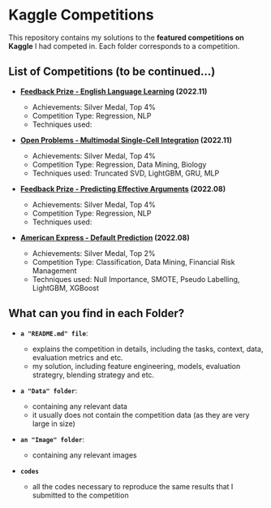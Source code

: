 # Kaggle Competitions

This repository contains my solutions to the **featured competitions on Kaggle** I had competed in. Each folder corresponds to a competition.


## List of Competitions (to be continued...)

- **[Feedback Prize - English Language Learning](https://www.kaggle.com/competitions/feedback-prize-english-language-learning) (2022.11)**

  - Achievements: Silver Medal, Top 4%
  - Competition Type: Regression, NLP
  - Techniques used: 

- **[Open Problems - Multimodal Single-Cell Integration](https://www.kaggle.com/competitions/open-problems-multimodal) (2022.11)**

  - Achievements: Silver Medal, Top 4%
  - Competition Type: Regression, Data Mining, Biology
  - Techniques used: Truncated SVD, LightGBM, GRU, MLP

- **[Feedback Prize - Predicting Effective Arguments](https://www.kaggle.com/competitions/feedback-prize-effectiveness) (2022.08)**
 
  - Achievements: Silver Medal, Top 4%
  - Competition Type: Regression, NLP
  - Techniques used: 

- **[American Express - Default Prediction](https://www.kaggle.com/competitions/amex-default-prediction) (2022.08)**
  
  - Achievements: Silver Medal, Top 2%
  - Competition Type: Classification, Data Mining, Financial Risk Management
  - Techniques used: Null Importance, SMOTE, Pseudo Labelling, LightGBM, XGBoost


## What can you find in each Folder?

- **`a "README.md" file`**:

  - explains the competition in details, including the tasks, context, data, evaluation metrics and etc.
  - my solution, including feature engineering, models, evaluation strategry, blending strategy and etc.

- **`a "Data" folder`**:

  - containing any relevant data
  - it usually does not contain the competition data (as they are very large in size)
  
- **`an "Image" folder`**:

  - containing any relevant images
  
- **`codes`**

  - all the codes necessary to reproduce the same results that I submitted to the competition
